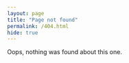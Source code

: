 ```yaml
---
layout: page
title: "Page not found"
permalink: /404.html
hide: true
---
```

Oops, nothing was found about this one.
